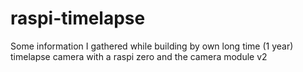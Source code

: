 # raspi-timelapse
Some information I gathered while building by own long time (1 year) timelapse camera with a raspi zero and the camera module v2
